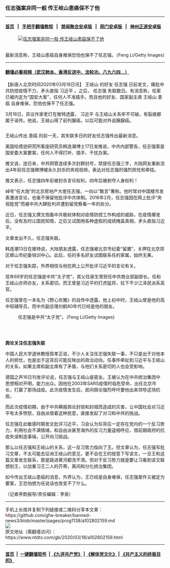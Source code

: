 ### 任志强案非同一般 传王岐山患癌保不了他
------------------------

#### [首页](https://github.com/gfw-breaker/banned-news3/blob/master/README.md) &nbsp;&nbsp;|&nbsp;&nbsp; [手把手翻墙教程](https://github.com/gfw-breaker/guides/wiki) &nbsp;&nbsp;|&nbsp;&nbsp; [禁闻聚合安卓版](https://github.com/gfw-breaker/bn-android) &nbsp;&nbsp;|&nbsp;&nbsp; [网门安卓版](https://github.com/oGate2/oGate) &nbsp;&nbsp;|&nbsp;&nbsp; [神州正道安卓版](https://github.com/SzzdOgate/update) 



<div><div class="featured_image">
 <a href="https://i.ntdtv.com/assets/uploads/2020/03/GettyImages-182587429-800x450.jpg" target="_blank">
  <figure>
   <img alt="任志强案非同一般 传王岐山患癌保不了他" src="https://i.ntdtv.com/assets/uploads/2020/03/GettyImages-182587429-800x450.jpg"/>
  </figure><br/>
 </a>
 <span class="caption">
  最新消息称，王岐山患癌自身难保恐怕也保不了任志强。（Feng Li/Getty Images)
 </span>
</div>
</div><hr/>

#### [翻墙必看视频（武汉肺炎、香港反送中、法轮功、八九六四...）](https://github.com/gfw-breaker/banned-news3/blob/master/pages/link3.md)

<div><div class="post_content" itemprop="articleBody">
 <p>
  【新唐人北京时间2020年03月18日讯】
  <ok href="https://www.ntdtv.com/gb/王岐山.htm">
   王岐山
  </ok>
  的好友
  <ok href="https://www.ntdtv.com/gb/任志强.htm">
   任志强
  </ok>
  日前发文，痛批中共防控疫情不力，矛头直指
  <ok href="https://www.ntdtv.com/gb/习近平.htm">
   习近平
  </ok>
  。之后，
  <ok href="https://www.ntdtv.com/gb/任志强.htm">
   任志强
  </ok>
  失联数日。有消息称，任案已被内定为“国安大案”，任何人不准插手。而且他的好友、国家副主席
  <ok href="https://www.ntdtv.com/gb/王岐山.htm">
   王岐山
  </ok>
  <ok href="https://www.ntdtv.com/gb/患癌.htm">
   患癌
  </ok>
  自身难保，恐怕也保不了任志强。
 </p>
 <p>
  3月18日，异议作家老灯在推特透露，
  <ok href="https://www.ntdtv.com/gb/习近平.htm">
   习近平
  </ok>
  与王岐山关系牢不可破，有裂痕都属于谣传。他说，王岐山得了前列腺癌，以后可能对外说胰腺癌。
 </p>
 <p>
  <ok href="https://i.ntdtv.com/assets/uploads/2020/03/e5964dec8f63d21a3801c222dac6144e.jpg">
   <img alt="" class="alignnone size-full wp-image-102802199" src="https://i.ntdtv.com/assets/uploads/2020/03/e5964dec8f63d21a3801c222dac6144e.jpg"/>
  </ok>
 </p>
 <p>
  王岐山传出
  <ok href="https://www.ntdtv.com/gb/患癌.htm">
   患癌
  </ok>
  的前一天，其失联多日的好友任志强传出最新消息。
 </p>
 <p>
  美国哈德逊研究所客座研究员韩连潮博士17日发推说，中共内部警告，任志强案是国安委大案要案，任何人不得打听、插手、干扰办案。
 </p>
 <p>
  推文说，连日来，中共网管连续多次封群封号，禁提任志强三字，大陆网友重新流出4年前任志强微博被永久封杀的央视视频，表达对任志强的强烈担忧和牵挂。
 </p>
 <p>
  推文表示，任志强四年前被封杀言论权利，四年后被剥夺人身权利！
 </p>
 <p>
  绰号“任大炮”的北京房地产大佬任志强，一向以“敢言”著称。他时常对中国楼市发表激进言论，也毫不保留他批评中共体制。2016年2月，任志强因在网上批评“央视姓党”而被中共大肆批判并遭到留党察看一年的处分。
 </p>
 <p>
  近日，任志强又撰文炮轰中共极权体制对疫情防控工作构成的威胁，在疫情爆发后，没有及时让国民知情，之后又试图用各种虚假的成绩掩盖真相，矛头直指习近平。
 </p>
 <p>
  文章发出不久，任志强失联。
 </p>
 <p>
  韩连潮13日在推特说，大陆朋友透露，任志强被北京市纪委“留置”，关押在北京郊区蟒山市纪委培训中心。此后，任的多名好友试图联系任的家属，始终无果。
 </p>
 <p>
  对于任志强失踪，外界相信与他在网上公开批评习近平的言论有关。
 </p>
 <p>
  现年69岁的任志强是中共“太子党”，其父任泉生曾担任中共商业部副部长。任和王岐山亦师亦友，关系密切。而王曾是习近平的打虎猛将，拉下不少江泽民派系高官。
 </p>
 <p>
  任志强曾在一本名为《野心优雅》的自传中透露，他上初中时，王岐山曾是他的高中班辅导员，而中共副总理刘鹤80年代已经是他的朋友。
 </p>
 <figure class="wp-caption alignnone" id="attachment_101207191" style="width: 527px">
  <ok href="https://i.ntdtv.com/assets/uploads/2016/03/p7359211a971397991.jpg">
   <img alt="" class="wp-image-101207191" src="https://i.ntdtv.com/assets/uploads/2016/03/p7359211a971397991-300x200.jpg"/>
  </ok>
  <br/><figcaption class="wp-caption-text">
   任志强是中共“太子党”。（Feng Li/Getty Images)
  </figcaption><br/>
 </figure><br/>
 <p>
  <strong>
   舆论关注任志强失联
  </strong>
 </p>
 <p>
  中国人民大学退休教授周孝正说，不少人关注任志强失联一事，不只是出于对他本人的担忧，也是出于这背后可能反映出的政治动向。任事件牵扯到习近平与王岐山的关系，如果主席和副主席有了矛盾，与他们关系密切的人也会受影响。
 </p>
 <p>
  德国之声16日刊发评论说，任志强与王岐山是密友。王被认为在中共统治集团中思想相对开明，能力出众。因他在2003年SARS疫情时临危受命，出任北京市长，打赢了那场战疫。此次疫情发生后，民间舆论强烈呼吁要他出来领导这场抗疫。
 </p>
 <p>
  而此次疫情初期，由于中共瞒报舆论封锁和封城而造成的灾害，让中国社会对习近平有太多愤怒，自由派借着这种民意，直接发起了对习和中共的挑战。
 </p>
 <p>
  任志强在此敏感时期发文批评习近平，习会认为任背后一定存在党内的一个反习势力，利用社会不满情绪，和自由派甚至海外的反习力量遥相呼应，借前期政府的抗疫失误制造事端，公开向习挑战。
 </p>
 <p>
  那么以任志强和王岐山的关系，这一反习势力指向了王。但文章认为，任志强写批习文章，不太可能去征询王岐山的意见，更不会在王的授意下写该文，一旦王和这篇文章发生联系，那是跳进黄河都洗不清。但对于反习势力就是要让习看到该文联想到王，以加重习王二人的芥蒂，离间和分化统治集团。
 </p>
 <p>
  如今传出王岐山患癌的消息，外界认为，王已经是自身难保，任志强案件又被定为要案，王恐怕想为任说话也改变不了什么。
 </p>
 <p>
  （记者李韵报导/责任编辑：李泉）
 </p>
 <div class="single_ad">
 </div>
</div>
</div>
<hr/>
手机上长按并复制下列链接或二维码分享本文章：<br/>
https://github.com/gfw-breaker/banned-news3/blob/master/pages/prog1138/a102802159.md <br/>
<a href='https://github.com/gfw-breaker/banned-news3/blob/master/pages/prog1138/a102802159.md'><img src='https://github.com/gfw-breaker/banned-news3/blob/master/pages/prog1138/a102802159.md.png'/></a> <br/>
原文地址（需翻墙访问）：https://www.ntdtv.com/gb/2020/03/18/a102802159.html


------------------------
#### [首页](https://github.com/gfw-breaker/banned-news3/blob/master/README.md) &nbsp;|&nbsp; [一键翻墙软件](https://github.com/gfw-breaker/nogfw/blob/master/README.md) &nbsp;| [《九评共产党》](https://github.com/gfw-breaker/9ping.md/blob/master/README.md#九评之一评共产党是什么) | [《解体党文化》](https://github.com/gfw-breaker/jtdwh.md/blob/master/README.md) | [《共产主义的终极目的》](https://github.com/gfw-breaker/gczydzjmd.md/blob/master/README.md)


<img src='http://gfw-breaker.win/banned-news3/pages/prog1138/a102802159.md' width='0px' height='0px'/>